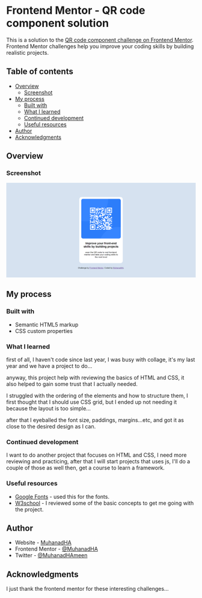 # Frontend Mentor - QR code component solution

This is a solution to the [QR code component challenge on Frontend Mentor](https://www.frontendmentor.io/challenges/qr-code-component-iux_sIO_H). Frontend Mentor challenges help you improve your coding skills by building realistic projects. 

## Table of contents

- [Overview](#overview)
  - [Screenshot](#screenshot)
- [My process](#my-process)
  - [Built with](#built-with)
  - [What I learned](#what-i-learned)
  - [Continued development](#continued-development)
  - [Useful resources](#useful-resources)
- [Author](#author)
- [Acknowledgments](#acknowledgments)



## Overview

### Screenshot

![](./images/screenshot/screenshot.png)



## My process

### Built with

- Semantic HTML5 markup
- CSS custom properties


### What I learned

first of all, I haven't code since last year, I was busy with collage, it's my last year and we have a project to do...

anyway, this project help with reviewing the basics of HTML and CSS, it also helped to gain some trust that I actually needed.

I struggled with the ordering of the elements and how to structure them, I first thought that I should use CSS grid, but I ended up not needing it because the layout is too simple...

after that I eyeballed the font size, paddings, margins...etc, and got it as close to the desired design as I can.

### Continued development

I want to do another project that focuses on HTML and CSS, I need more reviewing and practicing, after that I will start projects that uses js, I'll do a couple of those as well then, get a course to learn a framework.

### Useful resources

- [Google Fonts](https://fonts.google.com/) - used this for the fonts.
- [W3school](https://www.w3schools.com/) - I reviewed some of the basic concepts to get me going with the project.

## Author

- Website - [MuhanadHA](https://github.com/MuhanadHA/)
- Frontend Mentor - [@MuhanadHA](https://www.frontendmentor.io/profile/yourusername)
- Twitter - [@MuhanadHAmeen](https://twitter.com/MuhanadHAmeen)


## Acknowledgments

I just thank the frontend mentor for these interesting challenges...
